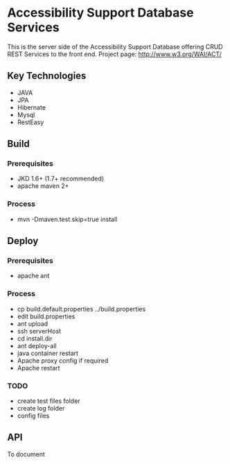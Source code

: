 # Accessibility Support Database Services

This is the server side of the Accessibility Support Database offering CRUD REST Services to the front end.
Project page: http://www.w3.org/WAI/ACT/

## Key Technologies
+ JAVA
+ JPA
+ Hibernate
+ Mysql
+ RestEasy


## Build

### Prerequisites 
+ JKD 1.6+ (1.7+ recommended)
+ apache maven 2+


### Process 

+ mvn -Dmaven.test.skip=true install

## Deploy

### Prerequisites 
+ apache ant

### Process 

+ cp build.default.properties ../build.properties
+ edit build.properties
+ ant upload
+ ssh serverHost 
+ cd install.dir
+ ant deploy-all
+ java container restart
+ Apache proxy config if required 
+ Apache restart 

### TODO

+ create test files folder
+ create log folder
+ config files

## API

To document

